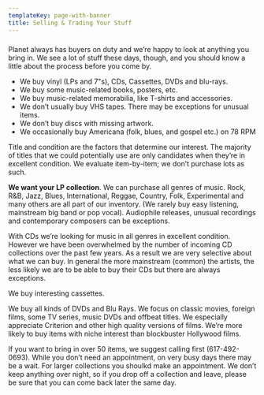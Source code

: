 ```yaml
---
templateKey: page-with-banner
title: Selling & Trading Your Stuff
---
```

### 

Planet always has buyers on duty and we’re happy to look at anything you bring in. We see a lot of stuff these days, though, and you should know a little about the process before you come by.

* We buy vinyl (LPs and 7"s), CDs, Cassettes, DVDs and blu-rays.
* We buy some music-related books, posters, etc.
* We buy music-related memorabilia, like T-shirts and accessories.
* We don’t usually buy VHS tapes. There may be exceptions for unusual items.
* We don’t buy discs with missing artwork.
* We occasionally buy Americana (folk, blues, and gospel etc.) on 78 RPM

Title and condition are the factors that determine our interest. The majority of titles that we could potentially use are only candidates when they’re in excellent condition. We evaluate item-by-item; we don’t purchase lots as such.

**We want your LP collection**. We can purchase all genres of music. Rock, R&B, Jazz, Blues, International, Reggae, Country, Folk, Experimental and many others are all part of our inventory. (We rarely buy easy listening, mainstream big band or pop vocal). Audiophile releases, unusual recordings and contemporary composers can be exceptions. 

With CDs we’re looking for music in all genres in excellent condition. However we have been overwhelmed by the number of incoming CD collections over the past few years. As a result we are very selective about what we can buy. In general the more mainstream (common) the artists, the less likely we are to be able to buy their CDs but there are always exceptions.

We buy interesting cassettes.

We buy all kinds of DVDs and Blu Rays. We focus on classic movies, foreign films, some TV series, music DVDs and offbeat titles. We especially appreciate Criterion and other high quality versions of films. We’re more likely to buy items with niche interest than blockbuster Hollywood films.

If you want to bring in over 50 items, we suggest calling first (617-492-0693). While you don’t need an appointment, on very busy days there may be a wait. For larger collections you shoulkd make an appointment. We don’t keep anything over night, so if you drop off a collection and leave, please be sure that you can come back later the same day.
